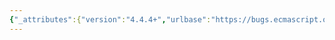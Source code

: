 ```yaml
---
{"_attributes":{"version":"4.4.4+","urlbase":"https://bugs.ecmascript.org/","maintainer":"dherman@mozilla.com"},"bug":{"bug_id":252,"creation_ts":"2012-01-25 13:25:00 -0800","short_desc":"12: \"as as\"","delta_ts":"2012-02-27 16:01:22 -0800","product":"Draft for 6th Edition","component":"editorial issue","version":"Rev 5: January 16, 2012 Draft","rep_platform":"All","op_sys":"All","bug_status":"RESOLVED","resolution":"FIXED","priority":"Normal","bug_severity":"minor","everconfirmed":true,"reporter":{"uid":"jmdyck","name":"Michael Dyck"},"assigned_to":{"uid":"allen","name":"Allen Wirfs-Brock"},"long_desc":[{"commentid":619,"comment_count":0,"who":{"uid":"jmdyck","name":"Michael Dyck"},"bug_when":"2012-01-25 13:25:38 -0800","thetext":"In 12 \"Statements and Declarations\",\nunder \"Runtime Semantics: Evaluation\",\nthere are two occurrences of \"are all evaluated as as follows\".\n\nIn each case, delete one \"as\"."},{"commentid":681,"comment_count":1,"who":{"uid":"allen","name":"Allen Wirfs-Brock"},"bug_when":"2012-02-27 16:01:22 -0800","thetext":"corrected in draft"}]}}
---
```

